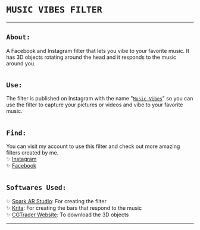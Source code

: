 # `MUSIC VIBES FILTER`
---  
## `About:`  
A Facebook and Instagram filter that lets you vibe to your favorite music. It has 3D objects rotating around the head and it responds to the music around you.  
#
## `Use:`  
The filter is published on Instagram with the name "[`Music Vibes`](https://www.instagram.com/ar/854593971836361/)" so you can use the filter to capture your pictures or videos and vibe to your favorite music.  
#
## `Find:`  
You can visit my account to use this filter and check out more amazing filters created by me.  
✨ [Instagram](https://www.instagram.com/i_akirax)  
✨ [Facebook](https://www.facebook.com/iAkiraaX/)  
#
## `Softwares Used:`  
✨ [Spark AR Studio](https://sparkar.facebook.com/ar-studio/download): For creating the filter  
✨ [Krita](https://krita.org/en/download/krita-desktop/): For creating the bars that respond to the music  
✨ [CGTrader Website](https://www.cgtrader.com/): To download the 3D objects  

---
